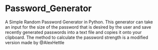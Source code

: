 # Password_Generator
A Simple Random Password Generator in Python. This generator can take an input for the size of the password that is desired by the user and save recently generated passwords into a text file and copies it onto your clipboard. The method to calculate the password strength is a modified version made by @AlexHettle
